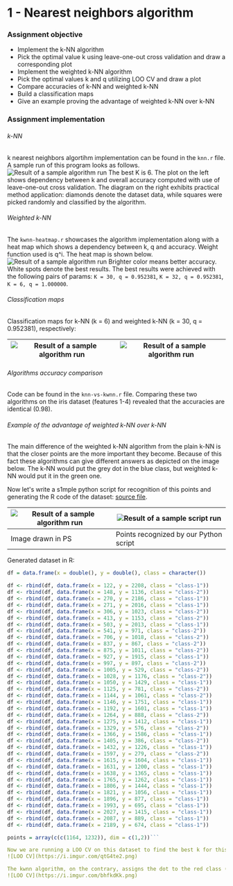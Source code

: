 # 1 - Nearest neighbors algorithm

### Assignment objective

- Implement the k-NN algorithm
- Pick the optimal value k using leave-one-out cross validation and draw a corresponding plot
- Implement the weighted k-NN algorithm
- Pick the optimal values k and q utilizing LOO CV and draw a plot
- Compare accuracies of k-NN and weighted k-NN
- Build a classification maps
- Give an example proving the advantage of weighted k-NN over k-NN

### Assignment implementation
###### k-NN
k nearest neighbors algortihm implementation can be found in the `knn.r` file. A sample run of this program looks as follows.
![Result of a sample algorithm run](https://i.imgur.com/AOtvlBP.png)
The best K is 6. The plot on the left shows dependency between k and overall accuracy computed with use of leave-one-out cross validation. The diagram on the right exhibits practical method application: diamonds denote the dataset data, while squares were picked randomly and classified by the algorithm.

###### Weighted k-NN
The `kwnn-heatmap.r` showcases the algorithm implementation along with a heat map which shows a dependency between k, q and accuracy. Weight function used is q^i. The heat map is shown below.
![Result of a sample algorithm run](https://i.imgur.com/NDXGOUO.png)
Brighter color means better accuracy. White spots denote the best results. The best results were achieved with the following pairs of params: `K = 30, q = 0.952381`, `K = 32, q = 0.952381`, `K = 6, q = 1.000000`.

###### Classification maps
Classification maps for k-NN (k = 6) and weighted k-NN (k = 30, q = 0.952381), respectively:

| ![Result of a sample algorithm run](https://i.imgur.com/ngF5Nei.png) | ![Result of a sample algorithm run](https://i.imgur.com/KYUCOyU.png) |
| - | - |

###### Algorithms accuracy comparison
Code can be found in the `knn-vs-kwnn.r` file. Comparing these two algorithms on the iris dataset (features 1-4) revealed that the accuracies are identical (0.98).

###### Example of the advantage of weighted k-NN over k-NN
The main difference of the weighted k-NN algorithm from the plain k-NN is that the closer points are the more important they become. Because of this fact these algorithms can give different answers as depicted on the image below. The k-NN would put the grey dot in the blue class, but weighted k-NN would put it in the green one.

Now let's write a s1mple python script for recognition of this points and generating the R code of the dataset: [source file](recognition.py).

| ![Result of a sample algorithm run](https://i.imgur.com/cWwo992.png) | ![Result of a sample script run](https://i.imgur.com/1oqZYBa.png) |
| - | - |
| Image drawn in PS | Points recognized by our Python script |

Generated dataset in R:
```R
df = data.frame(x = double(), y = double(), class = character())

df <- rbind(df, data.frame(x = 122, y = 2208, class = "class-1"))
df <- rbind(df, data.frame(x = 148, y = 1136, class = "class-2"))
df <- rbind(df, data.frame(x = 270, y = 2186, class = "class-1"))
df <- rbind(df, data.frame(x = 271, y = 2016, class = "class-1"))
df <- rbind(df, data.frame(x = 306, y = 1023, class = "class-2"))
df <- rbind(df, data.frame(x = 413, y = 1153, class = "class-2"))
df <- rbind(df, data.frame(x = 503, y = 2013, class = "class-1"))
df <- rbind(df, data.frame(x = 541, y = 971, class = "class-2"))
df <- rbind(df, data.frame(x = 706, y = 1018, class = "class-2"))
df <- rbind(df, data.frame(x = 837, y = 867, class = "class-2"))
df <- rbind(df, data.frame(x = 875, y = 1011, class = "class-2"))
df <- rbind(df, data.frame(x = 927, y = 1915, class = "class-1"))
df <- rbind(df, data.frame(x = 997, y = 897, class = "class-2"))
df <- rbind(df, data.frame(x = 1005, y = 529, class = "class-2"))
df <- rbind(df, data.frame(x = 1028, y = 1176, class = "class-2"))
df <- rbind(df, data.frame(x = 1050, y = 1429, class = "class-1"))
df <- rbind(df, data.frame(x = 1125, y = 781, class = "class-2"))
df <- rbind(df, data.frame(x = 1144, y = 1061, class = "class-2"))
df <- rbind(df, data.frame(x = 1146, y = 1751, class = "class-1"))
df <- rbind(df, data.frame(x = 1192, y = 1601, class = "class-1"))
df <- rbind(df, data.frame(x = 1264, y = 888, class = "class-2"))
df <- rbind(df, data.frame(x = 1275, y = 1412, class = "class-1"))
df <- rbind(df, data.frame(x = 1329, y = 576, class = "class-2"))
df <- rbind(df, data.frame(x = 1366, y = 1586, class = "class-1"))
df <- rbind(df, data.frame(x = 1405, y = 386, class = "class-2"))
df <- rbind(df, data.frame(x = 1432, y = 1226, class = "class-1"))
df <- rbind(df, data.frame(x = 1597, y = 279, class = "class-2"))
df <- rbind(df, data.frame(x = 1615, y = 1604, class = "class-1"))
df <- rbind(df, data.frame(x = 1631, y = 1200, class = "class-1"))
df <- rbind(df, data.frame(x = 1638, y = 1365, class = "class-1"))
df <- rbind(df, data.frame(x = 1765, y = 1262, class = "class-1"))
df <- rbind(df, data.frame(x = 1806, y = 1444, class = "class-1"))
df <- rbind(df, data.frame(x = 1821, y = 1056, class = "class-1"))
df <- rbind(df, data.frame(x = 1896, y = 877, class = "class-1"))
df <- rbind(df, data.frame(x = 1993, y = 695, class = "class-1"))
df <- rbind(df, data.frame(x = 2027, y = 1415, class = "class-1"))
df <- rbind(df, data.frame(x = 2087, y = 889, class = "class-1"))
df <- rbind(df, data.frame(x = 2189, y = 674, class = "class-1"))

points = array(c(c(1164, 1232)), dim = c(1,2))```

Now we are running a LOO CV on this dataset to find the best k for this dataset:
![LOO CV](https://i.imgur.com/qtG4te2.png)

The kwnn algorithm, on the contrary, assigns the dot to the red class (k = 6, q = 0.05):
![LOO CV](https://i.imgur.com/bhfkdKk.png)

